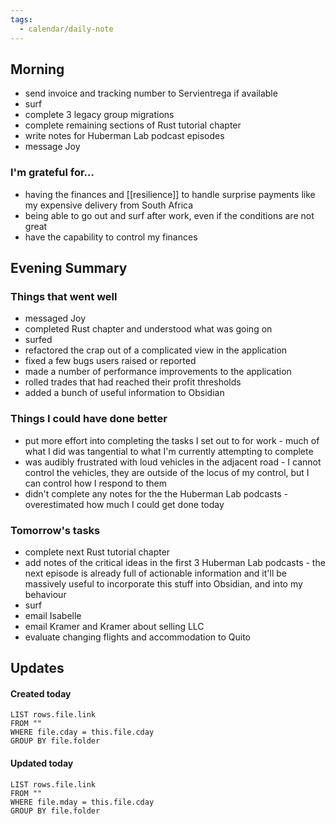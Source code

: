 ```yaml
---
tags:
  - calendar/daily-note
---
```


## Morning

- send invoice and tracking number to Servientrega if available
- surf
- complete 3 legacy group migrations
- complete remaining sections of Rust tutorial chapter
- write notes for Huberman Lab podcast episodes
- message Joy

### I'm grateful for...

- having the finances and [[resilience]] to handle surprise payments like my expensive delivery from South Africa
- being able to go out and surf after work, even if the conditions are not great
- have the capability to control my finances

## Evening Summary

### Things that went well

- messaged Joy
- completed Rust chapter and understood what was going on
- surfed
- refactored the crap out of a complicated view in the application
- fixed a few bugs users raised or reported
- made a number of performance improvements to the application
- rolled trades that had reached their profit thresholds
- added a bunch of useful information to Obsidian

### Things I could have done better

- put more effort into completing the tasks I set out to for work - much of what I did was tangential to what I'm currently attempting to complete
- was audibly frustrated with loud vehicles in the adjacent road - I cannot control the vehicles, they are outside of the locus of my control, but I can control how I respond to them
- didn't complete any notes for the the Huberman Lab podcasts - overestimated how much I could get done today

### Tomorrow's tasks

- complete next Rust tutorial chapter
- add notes of the critical ideas in the first 3 Huberman Lab podcasts - the next episode is already full of actionable information and it'll be massively useful to incorporate this stuff into Obsidian, and into my behaviour
- surf
- email Isabelle
- email Kramer and Kramer about selling LLC
- evaluate changing flights and accommodation to Quito

## Updates

#### Created today

```dataview
LIST rows.file.link
FROM ""
WHERE file.cday = this.file.cday
GROUP BY file.folder
```

#### Updated today

```dataview
LIST rows.file.link
FROM ""
WHERE file.mday = this.file.cday
GROUP BY file.folder
```
